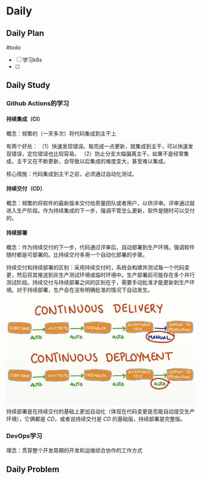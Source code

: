 # Daily
## Daily Plan
#todo
- [ ] 学习k8s
- [ ] 
## Daily Study
### Github Actions的学习
#### 持续集成（CI）
概念：频繁的（一天多次）将代码集成到主干上

有两个好处：
（1）快速发现错误。每完成一点更新，就集成到主干，可以快速发现错误，定位错误也比较容易。
（2）防止分支大幅偏离主干。如果不是经常集成，主干又在不断更新，会导致以后集成的难度变大，甚至难以集成。

核心措施：代码集成到主干之前，必须通过自动化测试。

#### 持续交付（CD）
概念：频繁的将软件的最新版本交付给质量团队或者用户，以供评审。评审通过就进入生产阶段。作为持续集成的下一步，强调不管怎么更新，软件是随时可以交付的。

#### 持续部署
概念：作为持续交付的下一步，代码通过评审后，自动部署到生产环境。强调软件随时都是可部署的。比持续交付多用一个自动化部署的步骤。

持续交付和持续部署的区别：采用持续交付时，系统会构建并测试每一个代码变更，然后将其推送到非生产测试环境或临时环境中。生产部署前可能存在多个并行测试阶段。持续交付与持续部署之间的区别在于，需要手动批准才能更新到生产环境。对于持续部署，生产会在没有明确批准的情况下自动发生。
![](attachments/Pasted%20image%2020250503210640.png)
持续部署是在持续交付的基础上更加自动化（体现在代码变更是否能自动提交生产环境），它俩都是 _CD_，或者说持续交付是 _CD_ 的基础版，持续部署是完整版。
### DevOps学习
理念：贯穿整个开发周期的开发和运维综合协作的工作方式

## Daily Problem
